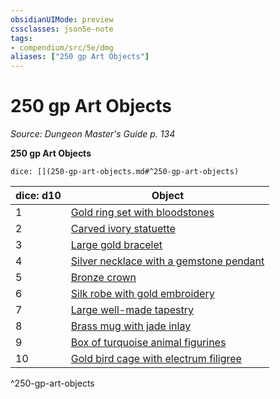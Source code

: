 ```yaml
---
obsidianUIMode: preview
cssclasses: json5e-note
tags:
- compendium/src/5e/dmg
aliases: ["250 gp Art Objects"]
---
```

# 250 gp Art Objects
*Source: Dungeon Master's Guide p. 134* 

**250 gp Art Objects**

`dice: [](250-gp-art-objects.md#^250-gp-art-objects)`

| dice: d10 | Object |
|-----------|--------|
| 1 | [Gold ring set with bloodstones](compendium/items/gold-ring-set-with-bloodstones.md) |
| 2 | [Carved ivory statuette](compendium/items/carved-ivory-statuette.md) |
| 3 | [Large gold bracelet](compendium/items/large-gold-bracelet.md) |
| 4 | [Silver necklace with a gemstone pendant](compendium/items/silver-necklace-with-a-gemstone-pendant.md) |
| 5 | [Bronze crown](compendium/items/bronze-crown.md) |
| 6 | [Silk robe with gold embroidery](compendium/items/silk-robe-with-gold-embroidery.md) |
| 7 | [Large well-made tapestry](compendium/items/large-well-made-tapestry.md) |
| 8 | [Brass mug with jade inlay](compendium/items/brass-mug-with-jade-inlay.md) |
| 9 | [Box of turquoise animal figurines](compendium/items/box-of-turquoise-animal-figurines.md) |
| 10 | [Gold bird cage with electrum filigree](compendium/items/gold-bird-cage-with-electrum-filigree.md) |
^250-gp-art-objects
